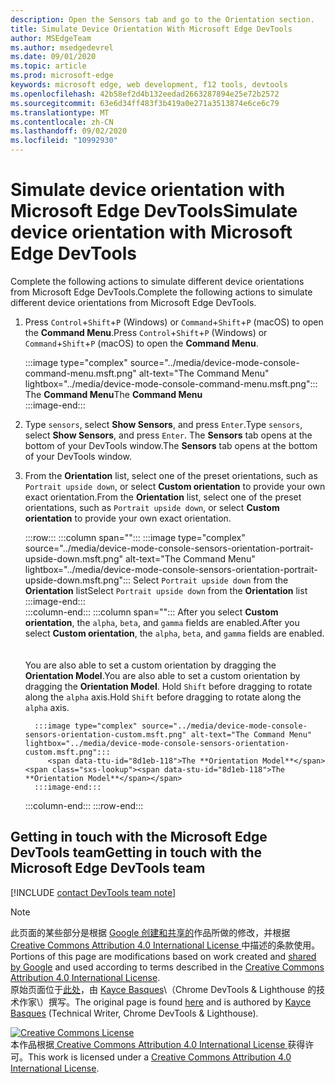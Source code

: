 ```yaml
---
description: Open the Sensors tab and go to the Orientation section.
title: Simulate Device Orientation With Microsoft Edge DevTools
author: MSEdgeTeam
ms.author: msedgedevrel
ms.date: 09/01/2020
ms.topic: article
ms.prod: microsoft-edge
keywords: microsoft edge, web development, f12 tools, devtools
ms.openlocfilehash: 42b58ef2d4b132eedad2663287894e25e72b2572
ms.sourcegitcommit: 63e6d34ff483f3b419a0e271a3513874e6ce6c79
ms.translationtype: MT
ms.contentlocale: zh-CN
ms.lasthandoff: 09/02/2020
ms.locfileid: "10992930"
---
```

<!-- Copyright Kayce Basques 

   Licensed under the Apache License, Version 2.0 (the "License");
   you may not use this file except in compliance with the License.
   You may obtain a copy of the License at

       https://www.apache.org/licenses/LICENSE-2.0

   Unless required by applicable law or agreed to in writing, software
   distributed under the License is distributed on an "AS IS" BASIS,
   WITHOUT WARRANTIES OR CONDITIONS OF ANY KIND, either express or implied.
   See the License for the specific language governing permissions and
   limitations under the License.  -->

# <span data-ttu-id="8d1eb-104">Simulate device orientation with Microsoft Edge DevTools</span><span class="sxs-lookup"><span data-stu-id="8d1eb-104">Simulate device orientation with Microsoft Edge DevTools</span></span>  

<span data-ttu-id="8d1eb-105">Complete the following actions to simulate different device orientations from Microsoft Edge DevTools.</span><span class="sxs-lookup"><span data-stu-id="8d1eb-105">Complete the following actions to simulate different device orientations from Microsoft Edge DevTools.</span></span>  

<!--todo: update device orientation section when available -->  

1.  <span data-ttu-id="8d1eb-106">Press `Control`+`Shift`+`P` \(Windows\) or `Command`+`Shift`+`P` \(macOS\) to open the **Command Menu**.</span><span class="sxs-lookup"><span data-stu-id="8d1eb-106">Press `Control`+`Shift`+`P` \(Windows\) or `Command`+`Shift`+`P` \(macOS\) to open the **Command Menu**.</span></span>  
    
    :::image type="complex" source="../media/device-mode-console-command-menu.msft.png" alt-text="The Command Menu" lightbox="../media/device-mode-console-command-menu.msft.png":::
       <span data-ttu-id="8d1eb-108">The **Command Menu**</span><span class="sxs-lookup"><span data-stu-id="8d1eb-108">The **Command Menu**</span></span>  
    :::image-end:::  
    
1.  <span data-ttu-id="8d1eb-109">Type `sensors`, select **Show Sensors**, and press `Enter`.</span><span class="sxs-lookup"><span data-stu-id="8d1eb-109">Type `sensors`, select **Show Sensors**, and press `Enter`.</span></span>  <span data-ttu-id="8d1eb-110">The **Sensors** tab opens at the bottom of your DevTools window.</span><span class="sxs-lookup"><span data-stu-id="8d1eb-110">The **Sensors** tab opens at the bottom of your DevTools window.</span></span>  
1.  <span data-ttu-id="8d1eb-111">From the **Orientation** list, select one of the preset orientations, such as `Portrait upside down`, or select **Custom orientation** to provide your own exact orientation.</span><span class="sxs-lookup"><span data-stu-id="8d1eb-111">From the **Orientation** list, select one of the preset orientations, such as `Portrait upside down`, or select **Custom orientation** to provide your own exact orientation.</span></span>  
    
    :::row:::
       :::column span="":::
          :::image type="complex" source="../media/device-mode-console-sensors-orientation-portrait-upside-down.msft.png" alt-text="The Command Menu" lightbox="../media/device-mode-console-sensors-orientation-portrait-upside-down.msft.png":::
             <span data-ttu-id="8d1eb-113">Select `Portrait upside down` from the **Orientation** list</span><span class="sxs-lookup"><span data-stu-id="8d1eb-113">Select `Portrait upside down` from the **Orientation** list</span></span>  
          :::image-end:::  
       :::column-end:::
       :::column span="":::
          <span data-ttu-id="8d1eb-114">After you select **Custom orientation**, the `alpha`, `beta`, and `gamma` fields are enabled.</span><span class="sxs-lookup"><span data-stu-id="8d1eb-114">After you select **Custom orientation**, the `alpha`, `beta`, and `gamma` fields are enabled.</span></span>  
          <!--See [Alpha][alpha], [Beta][beta], and [Gamma][gamma] to understand how each axis works.  -->  
          <!--todo: update links to alpha, beta, and gamma section when available -->  
          <span data-ttu-id="8d1eb-115">You are also able to set a custom orientation by dragging the **Orientation Model**.</span><span class="sxs-lookup"><span data-stu-id="8d1eb-115">You are also able to set a custom orientation by dragging the **Orientation Model**.</span></span>  <span data-ttu-id="8d1eb-116">Hold `Shift` before dragging to rotate along the `alpha` axis.</span><span class="sxs-lookup"><span data-stu-id="8d1eb-116">Hold `Shift` before dragging to rotate along the `alpha` axis.</span></span>  
          
          :::image type="complex" source="../media/device-mode-console-sensors-orientation-custom.msft.png" alt-text="The Command Menu" lightbox="../media/device-mode-console-sensors-orientation-custom.msft.png":::
             <span data-ttu-id="8d1eb-118">The **Orientation Model**</span><span class="sxs-lookup"><span data-stu-id="8d1eb-118">The **Orientation Model**</span></span>  
          :::image-end:::  
       :::column-end:::
    :::row-end:::
    
## <span data-ttu-id="8d1eb-119">Getting in touch with the Microsoft Edge DevTools team</span><span class="sxs-lookup"><span data-stu-id="8d1eb-119">Getting in touch with the Microsoft Edge DevTools team</span></span>  

[!INCLUDE [contact DevTools team note](../includes/contact-devtools-team-note.md)]  

<!-- links -->  

<!--[WebFundamentasNativeHardwareDeviceOrientationIndex]: /web/fundamentals/native-hardware/device-orientation/index "Device Orientation & Motion"  -->  
<!--[WebFundamentasNativeHardwareDeviceOrientationIndexAlpha]: /web/fundamentals/native-hardware/device-orientation/index#alpha "Alpha - Device Orientation & Motion"  -->  
<!--[WebFundamentasNativeHardwareDeviceOrientationIndexBeta]: /web/fundamentals/native-hardware/device-orientation/index#beta "Beta - Device Orientation & Motion"  -->  
<!--[WebFundamentasNativeHardwareDeviceOrientationIndexGamma]: /web/fundamentals/native-hardware/device-orientation/index#gamma "Gamma - Device Orientation & Motion"  -->  

> [!NOTE]
> <span data-ttu-id="8d1eb-120">此页面的某些部分是根据 [Google 创建和共享的][GoogleSitePolicies]作品所做的修改，并根据[ Creative Commons Attribution 4.0 International License ][CCA4IL]中描述的条款使用。</span><span class="sxs-lookup"><span data-stu-id="8d1eb-120">Portions of this page are modifications based on work created and [shared by Google][GoogleSitePolicies] and used according to terms described in the [Creative Commons Attribution 4.0 International License][CCA4IL].</span></span>  
> <span data-ttu-id="8d1eb-121">原始页面位于[此处](https://developers.google.com/web/tools/chrome-devtools/device-mode/orientation)，由 [Kayce Basques][KayceBasques]\（Chrome DevTools \& Lighthouse 的技术作家\）撰写。</span><span class="sxs-lookup"><span data-stu-id="8d1eb-121">The original page is found [here](https://developers.google.com/web/tools/chrome-devtools/device-mode/orientation) and is authored by [Kayce Basques][KayceBasques] \(Technical Writer, Chrome DevTools \& Lighthouse\).</span></span>  

[![Creative Commons License][CCby4Image]][CCA4IL]  
<span data-ttu-id="8d1eb-123">本作品根据[ Creative Commons Attribution 4.0 International License ][CCA4IL]获得许可。</span><span class="sxs-lookup"><span data-stu-id="8d1eb-123">This work is licensed under a [Creative Commons Attribution 4.0 International License][CCA4IL].</span></span>  

[CCA4IL]: https://creativecommons.org/licenses/by/4.0  
[CCby4Image]: https://i.creativecommons.org/l/by/4.0/88x31.png  
[GoogleSitePolicies]: https://developers.google.com/terms/site-policies  
[KayceBasques]: https://developers.google.com/web/resources/contributors/kaycebasques  
